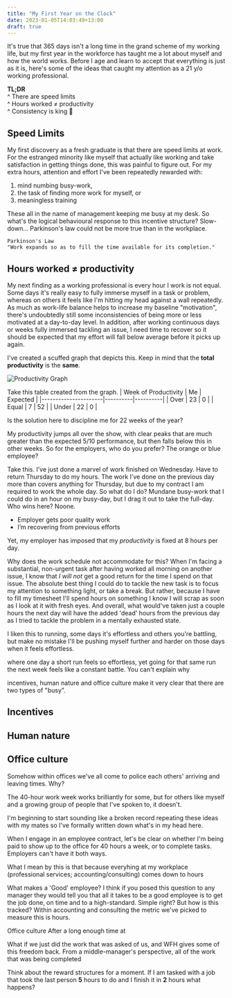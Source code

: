 ```yaml
---
title: "My First Year on the Clock"
date: 2023-01-05T14:03:49+13:00
draft: true
---
```

It's true that 365 days isn't a long time in the grand scheme of my working life, but my first year in the workforce has taught me a lot about myself and how the world works. Before I age and learn to accept that everything is just as it is, here's some of the ideas that caught my attention as a 21 y/o working professional.

**TL;DR**  
^ There are speed limits  
^ Hours worked ≠ productivity  
^ Consistency is king 👑

## Speed Limits
My first discovery as a fresh graduate is that there are speed limits at work. For the estranged minority like myself that actually like working and take satisfaction in getting things done, this was painful to figure out. For my extra hours, attention and effort I've been repeatedly rewarded with:
1. mind numbing busy-work, 
2. the task of finding more work for myself, or 
3. meaningless training 

These all in the name of management keeping me busy at my desk. 
  So what's the logical behavioural response to this incentive structure? Slow-down... Parkinson's law could not be more true than in the workplace. 

```
Parkinson's Law
"Work expands so as to fill the time available for its completion."
```

## Hours worked ≠ productivity
My next finding as a working professional is every hour I work is not equal. Some days it's really easy to fully immerse myself in a task or problem, whereas on others it feels like I'm hitting my head against a wall repeatedly. As much as work-life balance helps to increase my baseline "motivation", there's undoubtedly still some inconsistencies of being more or less motivated at a day-to-day level. In addition, after working continuous days or weeks fully immersed tackling an issue, I need time to recover so it should be expected that my effort will fall below average before it picks up again.

I've created a scuffed graph that depicts this. Keep in mind that the **total productivity** is the **same**.

![Productivity Graph](/images/hours_graph.png)

Take this table created from the graph. 
| Week of Productivity | Me       | Expected |
|----------------------|----------|----------|
| Over                 | 23       | 0        |
| Equal                | 7        | 52       |
| Under                | 22       | 0        |

Is the solution here to discipline me for 22 weeks of the year?


My productivity jumps all over the show, with clear peaks that are much greater than the expected 5/10 performance, but then falls below this in other weeks. So for the employers, who do you prefer? The orange or blue employee? 

Take this. I’ve just done a marvel of work finished on Wednesday. Have to return Thursday to do my hours. The work I’ve done on the previous day more than covers anything for Thursday, but due to my contract I am required to work the whole day. So what do I do? Mundane busy-work that I could do in an hour on my busy-day, but I drag it out to take the full-day. Who wins here? Noone. 
-	Employer gets poor quality work
-	I’m recovering from previous efforts



Yet, my employer has imposed that my *productivity* is fixed at 8 hours per day. 
 

Why does the work schedule not accommodate for this? When I'm facing a substantial, non-urgent task after having worked all morning on another issue, I know that *I will not* get a good return for the time I spend on that issue. The absolute best thing I could do to tackle the new task is to focus my attention to something light, or take a break. But rather, because I have to fill my timesheet I'll spend hours on something I know I will scrap as soon as I look at it with fresh eyes. And overall, what would've taken just a couple hours the next day will have the added 'dead' hours from the previous day as I tried to tackle the problem in a mentally exhausted state. 



I liken this to running, some days it's effortless and others you're battling, but make no mistake I'll be pushing myself further and harder on those days when it feels effortless. 

where one day a short run feels so effortless, yet going for that same run the next week feels like a constant battle. You can't explain why 


incentives, human nature and office culture make it very clear that there are two types of "busy".

## Incentives


## Human nature

## Office culture
Somehow within offices we've all come to police each others' arriving and leaving times. Why?  

The 40-hour work week works brilliantly for some, but for others like myself and a growing group of people that I've spoken to, it doesn't. 

I'm beginning to start sounding like a broken record repeating these ideas with my mates so I've formally written down what's in my head here. 

When I engage in an employee contract, let's be clear on whether I'm being paid to show up to the office for 40 hours a week, or to complete tasks. Employers can't have it both ways. 



What I mean by this is that because everyhing at my workplace (professional services; accounting/consulting) comes down to hours

What makes a 'Good' employee?
I think if you posed this question to any manager they would tell you that all it takes to be a good employee is to get the job done, on time and to a high-standard. Simple right? But how is this tracked? Within accounting and consulting the metric we've picked to measure this is hours. 

Office culture
After a long enough time at

What if we just did the work that was asked of us, and 
WFH gives some of this freedom back. From a middle-manager's perspective, all of the work that was being completed

Think about the reward structures for a moment. If I am tasked with a job that took the last person **5** hours to do and I finish it in **2** hours what happens? 
